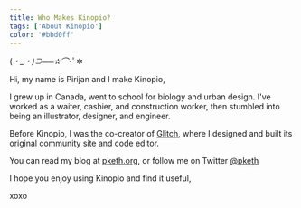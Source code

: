 ```yaml
---
title: Who Makes Kinopio?
tags: ['About Kinopio']
color: '#bbd0ff'
---
```


(*・_・)⊃══✫⌒*･ﾟ✲

Hi, my name is Pirijan and I make Kinopio,

I grew up in Canada, went to school for biology and urban design. I've worked as a waiter, cashier, and construction worker, then stumbled into being an illustrator, designer, and engineer.

Before Kinopio, I was the co-creator of [Glitch](http://pketh.org/the-first-four-years-of-glitch.html), where I designed and built its original community site and code editor.

You can read my blog at [pketh.org](http://pketh.org), or follow me on Twitter [@pketh](http://twitter.com/pketh)

I hope you enjoy using Kinopio and find it useful,

xoxo